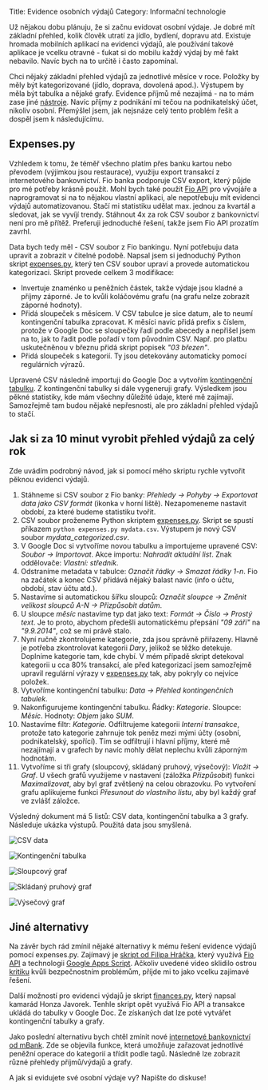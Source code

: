 Title: Evidence osobních výdajů
Category: Informační technologie

Už nějakou dobu plánuju, že si začnu evidovat osobní výdaje. Je dobré mít základní přehled, kolik člověk utratí za jídlo, bydlení, dopravu atd. Existuje hromada mobilních aplikací na evidenci výdajů, ale používání takové aplikace je vcelku otravné - ťukat si do mobilu každý výdaj by mě fakt nebavilo. Navíc bych na to určitě i často zapomínal.

Chci nějaký základní přehled výdajů za jednotlivé měsíce v roce. Položky by měly být kategorizované (jídlo, doprava, dovolená apod.). Výstupem by měla být tabulka a nějaké grafy. Evidence příjmů mě nezajímá - na to mám zase jiné [nástroje](https://fakturoid.cz). Navíc příjmy z podnikání mi tečou na podnikatelský účet, nikoliv osobní. Přemýšlel jsem, jak nejsnáze celý tento problém řešit a dospěl jsem k následujícímu.

## Expenses.py

Vzhledem k tomu, že téměř všechno platím přes banku kartou nebo převodem (výjimkou jsou restaurace), využiju export transakcí z internetového bankovnictví. Fio banka podporuje CSV export, který půjde pro mé potřeby krásně použít. Mohl bych také použít [Fio API](https://www.fio.cz/bankovni-sluzby/api-bankovnictvi) pro vývojáře a naprogramovat si na to nějakou vlastní aplikaci, ale nepotřebuju mít evidenci výdajů automatizovanou. Stačí mi statistiku udělat max. jednou za kvartál a sledovat, jak se vyvíjí trendy. Stáhnout 4x za rok CSV soubor z bankovnictví není pro mě přítěž. Preferuji jednoduché řešení, takže jsem Fio API prozatím zavrhl.

Data bych tedy měl - CSV soubor z Fio bankingu. Nyní potřebuju data upravit a zobrazit v čitelné podobě. Napsal jsem si jednoduchý Python skript [expenses.py](https://github.com/petrnohejl/Expenses), který ten CSV soubor upraví a provede automatickou kategorizaci. Skript provede celkem 3 modifikace:

- Invertuje znaménko u peněžních částek, takže výdaje jsou kladné a příjmy záporné. Je to kvůli koláčovému grafu (na grafu nelze zobrazit záporné hodnoty).
- Přidá sloupeček s měsícem. V CSV tabulce je sice datum, ale to neumí kontingenční tabulka zpracovat. K měsíci navíc přidá prefix s číslem, protože v Google Doc se sloupečky řadí podle abecedy a nepřišel jsem na to, jak to řadit podle pořadí v tom původním CSV. Např. pro platbu uskutečněnou v březnu přidá skript popisek _"03 březen"_.
- Přidá sloupeček s kategorií. Ty jsou detekovány automaticky pomocí regulárních výrazů.

Upravené CSV následně importuji do Google Doc a vytvořím [kontingenční tabulku](https://cs.wikipedia.org/wiki/Kontingen%C4%8Dn%C3%AD_tabulka). Z kontingenční tabulky si dále vygeneruji grafy. Výsledkem jsou pěkné statistiky, kde mám všechny důležité údaje, které mě zajímají. Samozřejmě tam budou nějaké nepřesnosti, ale pro základní přehled výdajů to stačí.

## Jak si za 10 minut vyrobit přehled výdajů za celý rok

Zde uvádím podrobný návod, jak si pomocí mého skriptu rychle vytvořit pěknou evidenci výdajů.

 1. Stáhneme si CSV soubor z Fio banky: _Přehledy -> Pohyby -> Exportovat data jako CSV formát_ (ikonka v horní liště). Nezapomeneme nastavit období, za které budeme statistiku tvořit.
 2. CSV soubor proženeme Python skriptem [expenses.py](https://github.com/petrnohejl/Expenses). Skript se spustí příkazem `python expenses.py mydata.csv`. Výstupem je nový CSV soubor _mydata\_categorized.csv_.
 3. V Google Doc si vytvoříme novou tabulku a importujeme upravené CSV: _Soubor -> Importovat_. Akce importu: _Nahradit aktuální list_. Znak oddělovače: _Vlastní: středník_.
 4. Odstraníme metadata v tabulce: _Označit řádky -> Smazat řádky 1-n_. Fio na začátek a konec CSV přidává nějaký balast navíc (info o účtu, období, stav účtu atd.).
 5. Nastavíme si automatickou šířku sloupců: _Označit sloupce -> Změnit velikost sloupců A-N -> Přizpůsobit datům_.
 6. U sloupce _měsíc_ nastavíme typ dat jako text: _Formát -> Číslo -> Prostý text_. Je to proto, abychom předešli automatickému přepsání _"09 září"_ na _"9.9.2014"_, což se mi právě stalo.
 7. Nyní ručně zkontrolujeme kategorie, zda jsou správně přiřazeny. Hlavně je potřeba zkontrolovat kategorii _Dary_, jelikož se těžko detekuje. Doplníme kategorie tam, kde chybí. V mém případě skript detekoval kategorii u cca 80% transakcí, ale před kategorizací jsem samozřejmě upravil regulární výrazy v [expenses.py](https://github.com/petrnohejl/Expenses) tak, aby pokryly co nejvíce položek.
 8. Vytvoříme kontingenční tabulku: _Data -> Přehled kontingenčních tabulek_.
 9. Nakonfigurujeme kontingenční tabulku. Řádky: _Kategorie_. Sloupce: _Měsíc_. Hodnoty: _Objem_ jako _SUM_.
10. Nastavíme filtr: _Kategorie_. Odfiltrujeme kategorii _Interní transakce_, protože tato kategorie zahrnuje tok peněz mezi mými účty (osobní, podnikatelský, spořící). Tím se odfiltrují i hlavní příjmy, které mě nezajímají a v grafech by navíc mohly dělat neplechu kvůli záporným hodnotám.
11. Vytvoříme si tři grafy (sloupcový, skládaný pruhový, výsečový): _Vložit -> Graf_. U všech grafů využijeme v nastavení (záložka _Přizpůsobit_) funkci _Maximalizovat_, aby byl graf zvětšený na celou obrazovku. Po vytvoření grafu aplikujeme funkci _Přesunout do vlastního listu_, aby byl každý graf ve zvlášť záložce.

Výsledný dokument má 5 listů: CSV data, kontingenční tabulka a 3 grafy. Následuje ukázka výstupů. Použitá data jsou smyšlená.

![CSV data]({static}images/evidence-osobnich-vydaju-01.png)

![Kontingenční tabulka]({static}images/evidence-osobnich-vydaju-02.png)

![Sloupcový graf]({static}images/evidence-osobnich-vydaju-03.png)

![Skládaný pruhový graf]({static}images/evidence-osobnich-vydaju-04.png)

![Výsečový graf]({static}images/evidence-osobnich-vydaju-05.png)

## Jiné alternativy

Na závěr bych rád zmínil nějaké alternativy k mému řešení evidence výdajů pomocí expenses.py. Zajímavý je [skript od Filipa Hráčka](https://plus.google.com/u/0/111783114889748547827/posts/BZnsgkYdkA4), který využívá [Fio API](https://www.fio.cz/bankovni-sluzby/api-bankovnictvi) a technologii [Google Apps Script](https://www.google.com/script/start/). Ačkoliv uvedené video sklidilo ostrou [kritiku](https://www.lupa.cz/clanky/google-vam-zadarmo-zkontroluje-bankovni-vypis-je-o-co-stat/) kvůli bezpečnostním problémům, příjde mi to jako vcelku zajímavé řešení.

Další možností pro evidenci výdajů je skript [finances.py](https://github.com/honzajavorek/finances), který napsal kamarád Honza Javorek. Tenhle skript opět využívá Fio API a transakce ukládá do tabulky v Google Doc. Ze získaných dat lze poté vytvářet kontingenční tabulky a grafy.

Jako poslední alternativu bych chtěl zmínit nové [internetové bankovnictví od mBank](https://www.mbank.cz/osobni/sluzby/internetove-bankovnictvi/spravce-financi/index.html). Zde se objevila funkce, která umožňuje zařazovat jednotlivé peněžní operace do kategorií a třídit podle tagů. Následně lze zobrazit různé přehledy příjmů/výdajů a grafy.

A jak si evidujete své osobní výdaje vy? Napište do diskuse!
